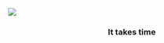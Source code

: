 <img align="center" src="http://blog.vectornet.com.br/wp-content/uploads/2017/04/loading-bar.gif">
<h3 align="center">It takes time</h3>
<!--
### Hi there 👋


**ujjuboi/ujjuboi** is a ✨ _special_ ✨ repository because its `README.md` (this file) appears on your GitHub profile.

Here are some ideas to get you started:

- 🔭 I’m currently working on ...
- 🌱 I’m currently learning ...
- 👯 I’m looking to collaborate on ...
- 🤔 I’m looking for help with ...
- 💬 Ask me about ...
- 📫 How to reach me: ...
- 😄 Pronouns: ...
- ⚡ Fun fact: ...
-->
